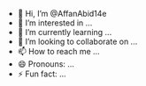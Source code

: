 - 👋 Hi, I’m @AffanAbid14e
- 👀 I’m interested in ...
- 🌱 I’m currently learning ...
- 💞️ I’m looking to collaborate on ...
- 📫 How to reach me ...
- 😄 Pronouns: ...
- ⚡ Fun fact: ...

<!---
AffanAbid14e/AffanAbid14e is a ✨ special ✨ repository because its `README.md` (this file) appears on your GitHub profile.
You can click the Preview link to take a look at your changes.
--->
